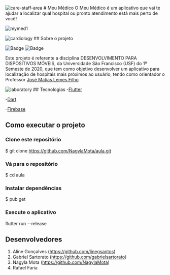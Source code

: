 ![care-staff-area](https://user-images.githubusercontent.com/42254727/85588064-b88dea00-b618-11ea-9ec2-cc476d88a42c.png) # Meu Médico 
O Meu Médico é um aplicativo que vai te ajudar a localizar qual hospital ou pronto atendimento está mais perto de você!

![mymed1](https://user-images.githubusercontent.com/42254727/85477045-e11dd180-b58f-11ea-821d-7a2896c547fa.jpg)
   
![cardiology](https://user-images.githubusercontent.com/42254727/85588294-f25ef080-b618-11ea-9ece-526bd41a8a2d.png) ## Sobre o projeto

![Badge](https://img.shields.io/static/v1?label=dart&message=96.1%&color=blue&style=flat&logo=) 
![Badge](https://img.shields.io/static/v1?label=license&message=MIT&color=green&style=flat&logo=)  

Este projeto é referente a disciplina DESENVOLVIMENTO PARA DISPOSITIVOS MÓVEIS, da Universidade São Francisco (USF) do 1º Semeste de 2020, que tem como objetivo desenvolver um aplicativo para localização de hospitais mais próximos ao usuário, tendo como orientador o Professor [José Matias Lemes Filho](https://github.com/matiasfilho81)

![laboratory](https://user-images.githubusercontent.com/42254727/85588302-f3901d80-b618-11ea-912c-40ff5754b396.png) ## Tecnologias
-[Flutter](https://flutter.dev/?gclid=Cj0KCQjww_f2BRC-ARIsAP3zarEE3bqE6AWxyHKFhCNJTBwh89Q_ktFTvn-S0uAw324qo0gzXY0VfTUaAluTEALw_wcB&gclsrc=aw.ds)

-[Dart](https://dart.dev/get-dart)

-[Firebase](https://firebase.google.com/?hl=pt-br&gclid=Cj0KCQjww_f2BRC-ARIsAP3zarH1Tnkx56mu5chFmu5FKGdHJ3FVQUSi28ztPw6j-lFJGBUNDLK3yAMaArUuEALw_wcB)

## Como executar o projeto

### Clone este repositório
$ git clone https://github.com/NagylaMota/aula.git

### Vá para o repositório
$ cd aula

### Instalar dependências
$ pub get

### Execute o aplicativo
flutter run --release


## Desenvolvedores

1. Aline Gonçalves (https://github.com/linegsantos) 
2. Gabriel Sartorato (https://github.com/gabrielsartorato)
3. Nagyla Mota (https://github.com/NagylaMota) 
4. Rafael Faria 
